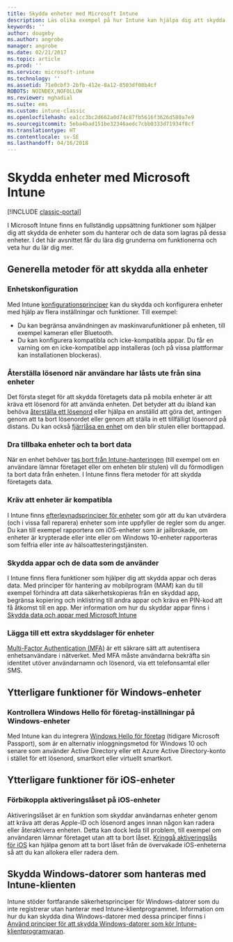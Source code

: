 ```yaml
---
title: Skydda enheter med Microsoft Intune
description: Läs olika exempel på hur Intune kan hjälpa dig att skydda dina enheter mot obehörig åtkomst och andra hot.
keywords: ''
author: dougeby
ms.author: angrobe
manager: angrobe
ms.date: 02/21/2017
ms.topic: article
ms.prod: ''
ms.service: microsoft-intune
ms.technology: ''
ms.assetid: 71e0cbf3-2bfb-412e-8a12-8503df08b4cf
ROBOTS: NOINDEX,NOFOLLOW
ms.reviewer: mghadial
ms.suite: ems
ms.custom: intune-classic
ms.openlocfilehash: ea1cc3bc2d662a0d74c87fb5616f3626d580a7e9
ms.sourcegitcommit: 5eba4bad151be32346aedc7cbb0333d71934f8cf
ms.translationtype: HT
ms.contentlocale: sv-SE
ms.lasthandoff: 04/16/2018
---
```

# <a name="protect-devices-with-microsoft-intune"></a>Skydda enheter med Microsoft Intune

[!INCLUDE [classic-portal](../includes/classic-portal.md)]

I Microsoft Intune finns en fullständig uppsättning funktioner som hjälper dig att skydda de enheter som du hanterar och de data som lagras på dessa enheter. I det här avsnittet får du lära dig grunderna om funktionerna och veta hur du lär dig mer.

## <a name="general-ways-to-protect-all-devices"></a>Generella metoder för att skydda alla enheter

### <a name="device-configuration"></a>Enhetskonfiguration
Med Intune [konfigurationsprinciper](manage-settings-and-features-on-your-devices-with-microsoft-intune-policies.md) kan du skydda och konfigurera enheter med hjälp av flera inställningar och funktioner. Till exempel:
- Du kan begränsa användningen av maskinvarufunktioner på enheten, till exempel kameran eller Bluetooth.
- Du kan konfigurera kompatibla och icke-kompatibla appar. Du får en varning om en icke-kompatibel app installeras (och på vissa plattformar kan installationen blockeras).

### <a name="reset-passcodes-when-users-are-locked-out-of-their-devices"></a>Återställa lösenord när användare har låsts ute från sina enheter
Det första steget för att skydda företagets data på mobila enheter är att kräva ett lösenord för att använda enheten. Det betyder att du ibland kan behöva [återställa ett lösenord](use-remote-lock-and-passcode-reset-in-microsoft-intune.md) eller hjälpa en anställd att göra det, antingen genom att ta bort lösenordet eller genom att ställa in ett tillfälligt lösenord på distans. Du kan också [fjärrlåsa en enhet](use-remote-lock-and-passcode-reset-in-microsoft-intune.md) om den blir stulen eller borttappad.

### <a name="retire-devices-and-remove-data"></a>Dra tillbaka enheter och ta bort data
När en enhet behöver [tas bort från Intune-hanteringen](retire-devices-from-microsoft-intune-management.md) (till exempel om en användare lämnar företaget eller om enheten blir stulen) vill du förmodligen ta bort data från enheten. I Intune finns flera metoder för att skydda företagets data.

### <a name="require-devices-to-be-compliant"></a>Kräv att enheter är kompatibla
I Intune finns [efterlevnadsprinciper för enheter](introduction-to-device-compliance-policies-in-microsoft-intune.md) som gör att du kan utvärdera (och i vissa fall reparera) enheter som inte uppfyller de regler som du anger. Du kan till exempel rapportera om iOS-enheter som är jailbrokade, om enheter är krypterade eller inte eller om Windows 10-enheter rapporteras som felfria eller inte av hälsoattesteringstjänsten.

### <a name="protect-apps-and-the-data-they-use"></a>Skydda appar och de data som de använder
I Intune finns flera funktioner som hjälper dig att skydda appar och deras data. Med principer för hantering av mobilprogram (MAM) kan du till exempel förhindra att data säkerhetskopieras från en skyddad app, begränsa kopiering och inklistring till andra appar och kräva en PIN-kod att få åtkomst till en app. Mer information om hur du skyddar appar finns i [Skydda data och appar med Microsoft Intune](protect-apps-and-data-with-microsoft-intune.md)

### <a name="add-an-additional-layer-of-protection-to-devices"></a>Lägga till ett extra skyddslager för enheter
[Multi-Factor Authentication (MFA)](multi-factor-authentication-azure-active-directory.md) är ett säkrare sätt att autentisera enhetsanvändare i nätverket.  Med MFA måste användarna bekräfta sin identitet utöver användarnamn och lösenord, via ett telefonsamtal eller SMS.

## <a name="further-capabilities-for-windows-devices"></a>Ytterligare funktioner för Windows-enheter

### <a name="control-windows-hello-for-business-settings-on-windows-devices"></a>Kontrollera Windows Hello för företag-inställningar på Windows-enheter
Med Intune kan du integrera [Windows Hello för företag](control-microsoft-passport-settings-on-devices-with-microsoft-intune.md) (tidigare Microsoft Passport), som är en alternativ inloggningsmetod för Windows 10 och senare som använder Active Directory eller ett Azure Active Directory-konto i stället för ett lösenord, smartkort eller virtuellt smartkort.

## <a name="further-capabilities-for-ios-devices"></a>Ytterligare funktioner för iOS-enheter

### <a name="bypass-activation-lock-on-ios-devices"></a>Förbikoppla aktiveringslåset på iOS-enheter
Aktiveringslåset är en funktion som skyddar användarnas enheter genom att kräva att deras Apple-ID och lösenord anges innan någon kan radera eller återaktivera enheten. Detta kan dock leda till problem, till exempel om användaren lämnar företaget utan att ta bort låset. [Kringgå aktiveringslås för iOS](help-protect-ios-devices-with-activation-lock-bypass-for-microsoft-intune.md) kan hjälpa genom att ta bort låset från de övervakade iOS-enheterna så att du kan allokera eller radera dem.



## <a name="protect-windows-pcs-managed-with-the-intune-client"></a>Skydda Windows-datorer som hanteras med Intune-klienten
Intune stöder fortfarande säkerhetsprinciper för Windows-datorer som du inte registrerar utan hanterar med Intune-klientprogrammet. Information om hur du kan skydda dina Windows-datorer med dessa principer finns i [Använd principer för att skydda Windows-datorer som kör Intune-klientprogramvaran](policies-to-protect-windows-pcs-in-microsoft-intune.md).
